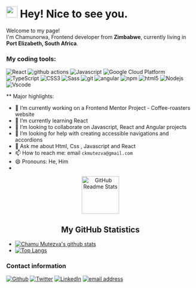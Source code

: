 <h1><img src="https://emojis.slackmojis.com/emojis/images/1531849430/4246/blob-sunglasses.gif?1531849430" width="30"/> Hey! Nice to see you.</h1>


<p>Welcome to my page! </br> I'm Chamunorwa, Frontend developer from  <b> Zimbabwe</b>, currently living in <b>Port Elizabeth, South Africa</b>. </p>
<h3>My coding tools:</h3>
<p>
  <img alt="React" src="https://img.shields.io/badge/-React-45b8d8?style=flat-square&logo=react&logoColor=white" /> 
  <img alt="github actions" src="https://img.shields.io/badge/-Github_Actions-2088FF?style=flat-square&logo=github-actions&logoColor=white" />
   <img alt="Javascript" src="https://img.shields.io/badge/-Javascript-yellow?style=flat-square&logo=Javascript&logoColor=white" />
  <img alt="Google Cloud Platform" src="https://img.shields.io/badge/-Google_Cloud_Platform-1a73e8?style=flat-square&logo=google-cloud&logoColor=white" />
  <img alt="TypeScript" src="https://img.shields.io/badge/-TypeScript-007ACC?style=flat-square&logo=typescript&logoColor=white" /> 
  <img alt="CSS3" src="https://img.shields.io/badge/-CSS3-blue?style=flat-square&logo=CSS3&logoColor=white" />
  <img alt="Sass" src="https://img.shields.io/badge/-Sass-CC6699?style=flat-square&logo=sass&logoColor=white" />  
  <img alt="git" src="https://img.shields.io/badge/-Git-F05032?style=flat-square&logo=git&logoColor=white" />  
  <img alt="angular" src="https://img.shields.io/badge/-Angular-DD0031?style=flat-square&logo=angular&logoColor=white" />
  <img alt="npm" src="https://img.shields.io/badge/-NPM-CB3837?style=flat-square&logo=npm&logoColor=white" />
  <img alt="html5" src="https://img.shields.io/badge/-HTML5-E34F26?style=flat-square&logo=html5&logoColor=white" />  
  <img alt="Nodejs" src="https://img.shields.io/badge/-Nodejs-43853d?style=flat-square&logo=Node.js&logoColor=white" />
  <img alt="Vscode" src="https://img.shields.io/badge/-vs--code-informational?style=flat-square&logo=vs-code&logoColor=white" />
  
</p>
** Major highlights:

- 🔭 I’m currently working on a Frontend Mentor Project - Coffee-roasters website
- 🌱 I’m currently learning React
- 👯 I’m looking to collaborate on Javascript, React and Angular projects
- 🤔 I’m looking for help with creating accessible navigations and accordions
- 💬 Ask me about Html, Css , Javascript and React
- 📫 How to reach me: email `ckmutezva@gmail.com` 
- 😄 Pronouns: He, Him
- 
 
<p align="center">
 <img width="100px" src="https://res.cloudinary.com/anuraghazra/image/upload/v1594908242/logo_ccswme.svg" align="center" alt="GitHub Readme Stats" />
 <h2 align="center">My GitHub Statistics</h2> 
</p>

- [![Chamu Mutezva's github stats](https://github-readme-stats.vercel.app/api?username=ChamuMutezva&show_icons=true&theme=tokyonight)](https://github.com/ChamuMutezva/github-readme-stats)
- [![Top Langs](https://github-readme-stats.vercel.app/api/top-langs/?username=ChamuMutezva&layout=compact)](https://github.com/ChamuMutezva/github-readme-stats)


<h3>Contact information</h3>
<p><a href="https://github.com/ChamuMutezva" target="_blank"><img alt="Github" src="https://img.shields.io/badge/GitHub-%2312100E.svg?&style=for-the-badge&logo=Github&logoColor=white" /></a> <a href="https://twitter.com/ChamuMutezva" target="_blank"><img alt="Twitter" src="https://img.shields.io/badge/twitter-%231DA1F2.svg?&style=for-the-badge&logo=twitter&logoColor=white" /></a> <a href="https://www.linkedin.com/in/chamumutezva/" target="_blank"><img alt="LinkedIn" src="https://img.shields.io/badge/linkedin-%230077B5.svg?&style=for-the-badge&logo=linkedin&logoColor=white" /></a> 
  <a href="ckmutezva@gmail.com" target="_blank"><img alt="email address" src="https://img.shields.io/badge/ckmutezva%40gmail.com-email-important" /></a> 
</p>






